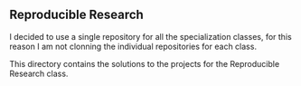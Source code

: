 ## Reproducible Research

I decided to use a single repository for all the specialization classes, for this reason I am not clonning the individual repositories for each class.

This directory contains the solutions to the projects for the Reproducible Research class.
